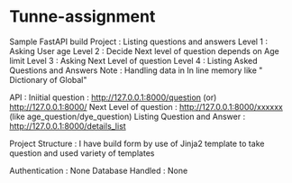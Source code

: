 # Tunne-assignment
Sample FastAPI build 
Project : Listing questions and answers
Level 1 : Asking User age
Level 2 : Decide Next level of question depends on Age limit
Level 3 : Asking Next Level of question
Level 4 : Listing Asked Questions and Answers
Note : Handling data in In line memory like " Dictionary of Global"

API : 
Iniitial question : http://127.0.0.1:8000/question (or) http://127.0.0.1:8000/
Next Level of question : http://127.0.0.1:8000/xxxxxx (like age_question/dye_question)
Listing Question and Answer : http://127.0.0.1:8000/details_list

Project Structure : 
I have build form by use of Jinja2 template to take question and used variety of templates

Authentication : None
Database Handled : None

